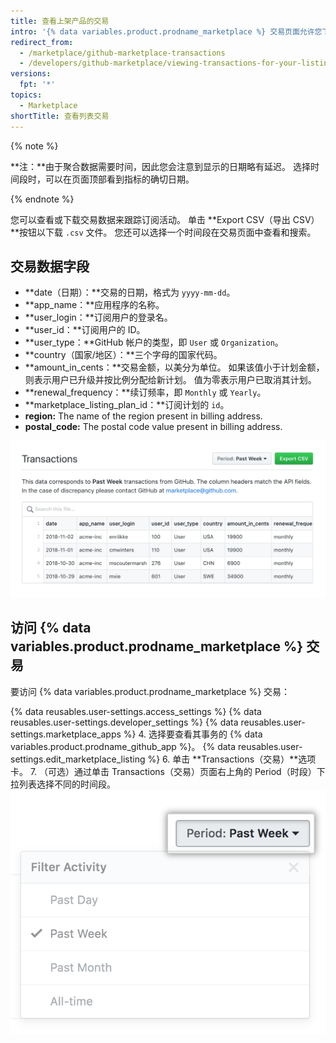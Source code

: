 ```yaml
---
title: 查看上架产品的交易
intro: '{% data variables.product.prodname_marketplace %} 交易页面允许您下载和查看 {% data variables.product.prodname_marketplace %} 上架产品的所有交易。 您可以查看 {% data variables.product.prodname_github_app %} 在过去一天（24 小时）、一周、一月或整个上架期间的交易。'
redirect_from:
  - /marketplace/github-marketplace-transactions
  - /developers/github-marketplace/viewing-transactions-for-your-listing
versions:
  fpt: '*'
topics:
  - Marketplace
shortTitle: 查看列表交易
---
```


{% note %}

**注：**由于聚合数据需要时间，因此您会注意到显示的日期略有延迟。 选择时间段时，可以在页面顶部看到指标的确切日期。

{% endnote %}


您可以查看或下载交易数据来跟踪订阅活动。 单击 **Export CSV（导出 CSV）**按钮以下载 `.csv` 文件。 您还可以选择一个时间段在交易页面中查看和搜索。

## 交易数据字段

* **date（日期）：**交易的日期，格式为 `yyyy-mm-dd`。
* **app_name：**应用程序的名称。
* **user_login：**订阅用户的登录名。
* **user_id：**订阅用户的 ID。
* **user_type：**GitHub 帐户的类型，即 `User` 或 `Organization`。
* **country（国家/地区）：**三个字母的国家代码。
* **amount_in_cents：**交易金额，以美分为单位。 如果该值小于计划金额，则表示用户已升级并按比例分配给新计划。 值为零表示用户已取消其计划。
* **renewal_frequency：**续订频率，即 `Monthly` 或 `Yearly`。
* **marketplace_listing_plan_id：**订阅计划的 `id`。
* **region:** The name of the region present in billing address.
* **postal_code:** The postal code value present in billing address.

![Marketplace insights](/assets/images/marketplace/marketplace_transactions.png)

## 访问 {% data variables.product.prodname_marketplace %} 交易

要访问 {% data variables.product.prodname_marketplace %} 交易：

{% data reusables.user-settings.access_settings %}
{% data reusables.user-settings.developer_settings %}
{% data reusables.user-settings.marketplace_apps %}
4. 选择要查看其事务的 {% data variables.product.prodname_github_app %}。
{% data reusables.user-settings.edit_marketplace_listing %}
6. 单击 **Transactions（交易）**选项卡。
7. （可选）通过单击 Transactions（交易）页面右上角的 Period（时段）下拉列表选择不同的时间段。 ![Marketplace 时段](/assets/images/marketplace/marketplace_insights_time_period.png)
